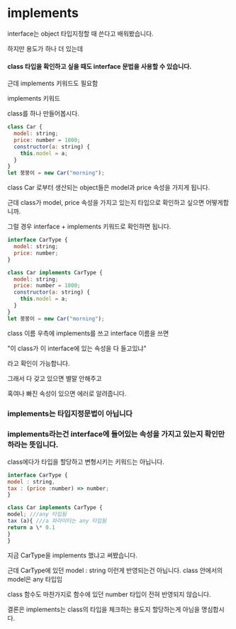 # implements

interface는 object 타입지정할 때 쓴다고 배워봤습니다.

하지만 용도가 하나 더 있는데

#### class 타입을 확인하고 싶을 때도 interface 문법을 사용할 수 있습니다.

근데 implements 키워드도 필요함

implements 키워드

class를 하나 만들어봅시다.

```jsx
class Car {
  model: string;
  price: number = 1000;
  constructor(a: string) {
    this.model = a;
  }
}
let 붕붕이 = new Car("morning");
```

class Car 로부터 생산되는 object들은 model과 price 속성을 가지게 됩니다.

근데 class가 model, price 속성을 가지고 있는지 타입으로 확인하고 싶으면 어떻게합니까.

그럴 경우 interface + implements 키워드로 확인하면 됩니다.

```jsx
interface CarType {
  model: string;
  price: number;
}

class Car implements CarType {
  model: string;
  price: number = 1000;
  constructor(a: string) {
    this.model = a;
  }
}
let 붕붕이 = new Car("morning");
```

class 이름 우측에 implements를 쓰고 interface 이름을 쓰면

"이 class가 이 interface에 있는 속성을 다 들고있냐"

라고 확인이 가능합니다.

그래서 다 갖고 있으면 별말 안해주고

혹여나 빠진 속성이 있으면 에러로 알려줍니다.

### implements는 타입지정문법이 아닙니다

### implements라는건 interface에 들어있는 속성을 가지고 있는지 확인만하라는 뜻입니다.

class에다가 타입을 할당하고 변형시키는 키워드는 아닙니다.

```jsx
interface CarType {
model : string,
tax : (price :number) => number;
}

class Car implements CarType {
model; ///any 타입됨
tax (a){ ///a 파라미터는 any 타입됨
return a \* 0.1
}
}
```

지금 CarType을 implements 했냐고 써봤습니다.

근데 CarType에 있던 model : string 이런게 반영되는건 아닙니다. class 안에서의 model은 any 타입임

class 함수도 마찬가지로 함수에 있던 number 타입이 전혀 반영되지 않습니다.

결론은 implements는 class의 타입을 체크하는 용도지 할당하는게 아님을 명심합시다.
